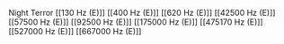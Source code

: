 Night Terror
[[130 Hz (E)]]
[[400 Hz (E)]]
[[620 Hz (E)]]
[[42500 Hz (E)]]
[[57500 Hz (E)]]
[[92500 Hz (E)]]
[[175000 Hz (E)]]
[[475170 Hz (E)]]
[[527000 Hz (E)]]
[[667000 Hz (E)]]